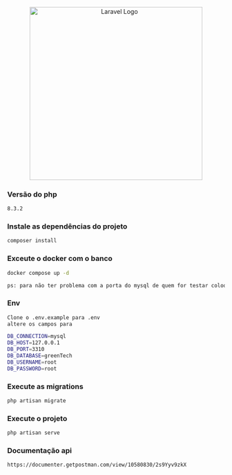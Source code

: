 <p align="center"><a href="https://laravel.com" target="_blank"><img src="https://raw.githubusercontent.com/laravel/art/master/logo-lockup/5%20SVG/2%20CMYK/1%20Full%20Color/laravel-logolockup-cmyk-red.svg" width="400" alt="Laravel Logo"></a></p>

### Versão do php

```sh
8.3.2
```

### Instale as dependências do projeto

```sh
composer install
```

### Exceute o docker com o banco

```sh
docker compose up -d

ps: para não ter problema com a porta do mysql de quem for testar coloquei na porta 8010
```

### Env

```sh
Clone o .env.example para .env
altere os campos para

DB_CONNECTION=mysql
DB_HOST=127.0.0.1
DB_PORT=3310
DB_DATABASE=greenTech
DB_USERNAME=root
DB_PASSWORD=root
```

### Execute as migrations

```sh
php artisan migrate
```

### Execute o projeto

```sh
php artisan serve
```

### Documentação api

```sh
https://documenter.getpostman.com/view/10580830/2s9Yyv9zkX
```
